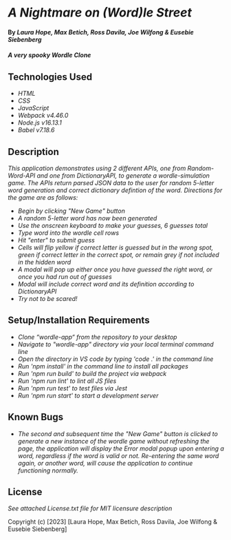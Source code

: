 # _A Nightmare on (Word)le Street_

#### By _**Laura Hope, Max Betich, Ross Davila, Joe Wilfong & Eusebie Siebenberg**_

#### _A very spooky Wordle Clone_

## Technologies Used

* _HTML_
* _CSS_
* _JavaScript_
* _Webpack v4.46.0_
* _Node.js v16.13.1_
* _Babel v7.18.6_

## Description

_This application demonstrates using 2 different APIs, one from Random-Word-API and one from DictionaryAPI, to generate a wordle-simulation game. The APIs return parsed JSON data to the user for random 5-letter word generation and correct dictionary defintion of the word. Directions for the game are as follows:_
* _Begin by clicking "New Game" button_
* _A random 5-letter word has now been generated_
* _Use the onscreen keyboard to make your guesses, 6 guesses total_
* _Type word into the wordle cell rows_
* _Hit "enter" to submit guess_
* _Cells will flip yellow if correct letter is guessed but in the wrong spot, green if correct letter in the correct spot, or remain grey if not included in the hidden word_
* _A modal will pop up either once you have guessed the right word, or once you had run out of guesses_
* _Modal will include correct word and its definition according to DictionaryAPI_
* _Try not to be scared!_

## Setup/Installation Requirements

* _Clone “wordle-app“ from the repository to your desktop_
* _Navigate to "wordle-app" directory via your local terminal command line_
* _Open the directory in VS code by typing 'code .' in the command line_
* _Run 'npm install' in the command line to install all packages_
* _Run 'npm run build' to build the project via webpack_
* _Run 'npm run lint' to lint all JS files_
* _Run 'npm run test' to test files via Jest_
* _Run 'npm run start' to start a development server_

## Known Bugs

* _The second and subsequent time the "New Game" button is clicked to generate a new instance of the wordle game without refreshing the page, the application will display the Error modal popup upon entering a word, regardless if the word is valid or not. Re-entering the same word again, or another word, will cause the application to continue functioning normally._

## License

_See attached License.txt file for MIT licensure description_

Copyright (c) [2023] [Laura Hope, Max Betich, Ross Davila, Joe Wilfong & Eusebie Siebenberg]